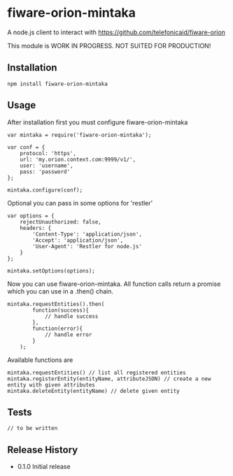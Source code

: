 fiware-orion-mintaka
=====================

A node.js client to interact with https://github.com/telefonicaid/fiware-orion

This module is WORK IN PROGRESS. NOT SUITED FOR PRODUCTION!

## Installation 
   
    npm install fiware-orion-mintaka
   
## Usage

After installation first you must configure fiware-orion-mintaka
    
    var mintaka = require('fiware-orion-mintaka');
    
    var conf = {
    	protocol: 'https',
    	url: 'my.orion.context.com:9999/v1/',
    	user: 'username',
    	pass: 'password'
    };
    
    mintaka.configure(conf);
    
Optional you can pass in some options for 'restler'
    
    var options = {
    	rejectUnauthorized: false,
    	headers: {
    		'Content-Type': 'application/json',
    		'Accept': 'application/json',
    		'User-Agent': 'Restler for node.js'
    	}
    };
    
    mintaka.setOptions(options);
    
Now you can use fiware-orion-mintaka. All function calls return a promise which you can use in a .then() chain.

    mintaka.requestEntities().then(
    		function(success){
    			// handle success
    		},
    		function(error){
                // handle error
    		}
    	);
    	
Available functions are

    mintaka.requestEntities() // list all registered entities
    mintaka.registerEntity(entityName, attributeJSON) // create a new entity with given attributes
    mintaka.deleteEntity(entityName) // delete given entity
    
## Tests

    // to be written
    
## Release History

* 0.1.0 Initial release

